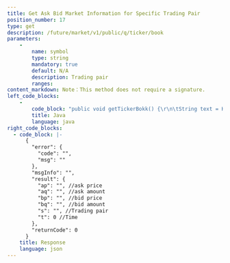 ```yaml
---
title: Get Ask Bid Market Information for Specific Trading Pair
position_number: 17
type: get
description: /future/market/v1/public/q/ticker/book
parameters:
    -
        name: symbol
        type: string
        mandatory: true
        default: N/A
        description: Trading pair
        ranges:
content_markdown: Note：This method does not require a signature.
left_code_blocks:
    -
        code_block: "public void getTickerBokk() {\r\n\tString text = HttpUtil.get(URL + \"/data/api//future/market/v1/public/q/ticker/book?symbol=btc_usdt\");\r\n\tSystem.out.println(text);\r\n}"
        title: Java
        language: java
right_code_blocks:
  - code_block: |-
      {
        "error": {
          "code": "",
          "msg": ""
        },
        "msgInfo": "",
        "result": {
          "ap": "", //ask price
          "aq": "", //ask amount
          "bp": "", //bid price
          "bq": "", //bid amount
          "s": "", //Trading pair
          "t": 0 //Time
        },
        "returnCode": 0
      }
    title: Response
    language: json
---
```

